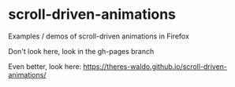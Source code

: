 # scroll-driven-animations
Examples / demos of scroll-driven animations in Firefox

Don't look here, look in the gh-pages branch

Even better, look here: https://theres-waldo.github.io/scroll-driven-animations/
